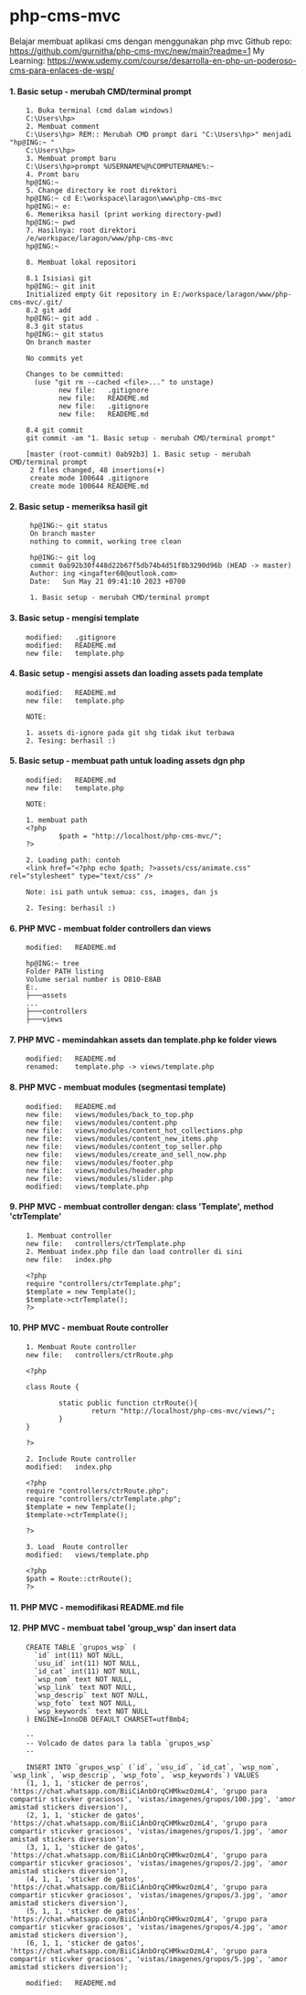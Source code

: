 # php-cms-mvc
Belajar membuat aplikasi cms dengan menggunakan php mvc 
Github repo: https://github.com/gurnitha/php-cms-mvc/new/main?readme=1
My Learning: https://www.udemy.com/course/desarrolla-en-php-un-poderoso-cms-para-enlaces-de-wsp/

#### 1. Basic setup - merubah CMD/terminal prompt

        1. Buka terminal (cmd dalam windows)
        C:\Users\hp> 
        2. Membuat comment
        C:\Users\hp> REM:: Merubah CMD prompt dari "C:\Users\hp>" menjadi "hp@ING:~ "
        C:\Users\hp>
        3. Membuat prompt baru
        C:\Users\hp>prompt %USERNAME%@%COMPUTERNAME%:~
        4. Promt baru
        hp@ING:~
        5. Change directory ke root direktori
        hp@ING:~ cd E:\workspace\laragon\www\php-cms-mvc
        hp@ING:~ e:
        6. Memeriksa hasil (print working directory-pwd)
        hp@ING:~ pwd
        7. Hasilnya: root direktori
        /e/workspace/laragon/www/php-cms-mvc
        hp@ING:~

        8. Membuat lokal repositori

        8.1 Isisiasi git
        hp@ING:~ git init
        Initialized empty Git repository in E:/workspace/laragon/www/php-cms-mvc/.git/
        8.2 git add 
        hp@ING:~ git add .
        8.3 git status
        hp@ING:~ git status
        On branch master

        No commits yet

        Changes to be committed:
          (use "git rm --cached <file>..." to unstage)
                new file:   .gitignore
                new file:   READEME.md
                new file:   .gitignore
                new file:   READEME.md

        8.4 git commit
        git commit -am "1. Basic setup - merubah CMD/terminal prompt"

        [master (root-commit) 0ab92b3] 1. Basic setup - merubah CMD/terminal prompt
         2 files changed, 48 insertions(+)
         create mode 100644 .gitignore
         create mode 100644 READEME.md


#### 2. Basic setup - memeriksa hasil git

         hp@ING:~ git status
         On branch master
         nothing to commit, working tree clean

         hp@ING:~ git log
         commit 0ab92b30f448d22b67f5db74b4d51f8b3290d96b (HEAD -> master)
         Author: ing <ingafter60@outlook.com>
         Date:   Sun May 21 09:41:10 2023 +0700

         1. Basic setup - merubah CMD/terminal prompt


#### 3. Basic setup - mengisi template

        modified:   .gitignore
        modified:   READEME.md
        new file:   template.php


#### 4. Basic setup - mengisi assets dan loading assets pada template

        modified:   READEME.md
        new file:   template.php

        NOTE:

        1. assets di-ignore pada git shg tidak ikut terbawa
        2. Tesing: berhasil :)


#### 5. Basic setup - membuat path untuk loading assets dgn php

        modified:   READEME.md
        new file:   template.php

        NOTE:

        1. membuat path
        <?php  
                $path = "http://localhost/php-cms-mvc/";
        ?>

        2. Loading path: contoh
        <link href="<?php echo $path; ?>assets/css/animate.css" rel="stylesheet" type="text/css" />

        Note: isi path untuk semua: css, images, dan js

        2. Tesing: berhasil :)


#### 6. PHP MVC - membuat folder controllers dan views

        modified:   READEME.md

        hp@ING:~ tree
        Folder PATH listing
        Volume serial number is D810-E8AB
        E:.
        ├───assets
        ...
        ├───controllers
        ├───views


#### 7. PHP MVC - memindahkan assets dan template.php ke folder views

        modified:   READEME.md
        renamed:    template.php -> views/template.php


#### 8. PHP MVC - membuat modules (segmentasi template)

        modified:   READEME.md
        new file:   views/modules/back_to_top.php
        new file:   views/modules/content.php
        new file:   views/modules/content_hot_collections.php
        new file:   views/modules/content_new_items.php
        new file:   views/modules/content_top_seller.php
        new file:   views/modules/create_and_sell_now.php
        new file:   views/modules/footer.php
        new file:   views/modules/header.php
        new file:   views/modules/slider.php
        modified:   views/template.php


#### 9. PHP MVC - membuat controller dengan: class 'Template', method 'ctrTemplate'

        1. Membuat controller
        new file:   controllers/ctrTemplate.php
        2. Membuat index.php file dan load controller di sini
        new file:   index.php

        <?php  
        require "controllers/ctrTemplate.php";
        $template = new Template();
        $template->ctrTemplate();
        ?>


#### 10. PHP MVC - membuat Route controller

        1. Membuat Route controller
        new file:   controllers/ctrRoute.php

        <?php  

        class Route {
                
                static public function ctrRoute(){
                        return "http://localhost/php-cms-mvc/views/";
                }
        }

        ?>

        2. Include Route controller
        modified:   index.php

        <?php  
        require "controllers/ctrRoute.php";
        require "controllers/ctrTemplate.php";
        $template = new Template();
        $template->ctrTemplate();

        ?>

        3. Load  Route controller
        modified:   views/template.php

        <?php
        $path = Route::ctrRoute();
        ?>


#### 11. PHP MVC - memodifikasi README.md file


#### 12. PHP MVC - membuat tabel 'group_wsp' dan insert data

        CREATE TABLE `grupos_wsp` (
          `id` int(11) NOT NULL,
          `usu_id` int(11) NOT NULL,
          `id_cat` int(11) NOT NULL,
          `wsp_nom` text NOT NULL,
          `wsp_link` text NOT NULL,
          `wsp_descrip` text NOT NULL,
          `wsp_foto` text NOT NULL,
          `wsp_keywords` text NOT NULL
        ) ENGINE=InnoDB DEFAULT CHARSET=utf8mb4;

        --
        -- Volcado de datos para la tabla `grupos_wsp`
        --

        INSERT INTO `grupos_wsp` (`id`, `usu_id`, `id_cat`, `wsp_nom`, `wsp_link`, `wsp_descrip`, `wsp_foto`, `wsp_keywords`) VALUES
        (1, 1, 1, 'sticker de perros', 'https://chat.whatsapp.com/BiiCiAnbOrqCHMkwzOzmL4', 'grupo para compartir sticvker graciosos', 'vistas/imagenes/grupos/100.jpg', 'amor  amistad stickers diversion'),
        (2, 1, 1, 'sticker de gatos', 'https://chat.whatsapp.com/BiiCiAnbOrqCHMkwzOzmL4', 'grupo para compartir sticvker graciosos', 'vistas/imagenes/grupos/1.jpg', 'amor  amistad stickers diversion'),
        (3, 1, 1, 'sticker de gatos', 'https://chat.whatsapp.com/BiiCiAnbOrqCHMkwzOzmL4', 'grupo para compartir sticvker graciosos', 'vistas/imagenes/grupos/2.jpg', 'amor  amistad stickers diversion'),
        (4, 1, 1, 'sticker de gatos', 'https://chat.whatsapp.com/BiiCiAnbOrqCHMkwzOzmL4', 'grupo para compartir sticvker graciosos', 'vistas/imagenes/grupos/3.jpg', 'amor  amistad stickers diversion'),
        (5, 1, 1, 'sticker de gatos', 'https://chat.whatsapp.com/BiiCiAnbOrqCHMkwzOzmL4', 'grupo para compartir sticvker graciosos', 'vistas/imagenes/grupos/4.jpg', 'amor  amistad stickers diversion'),
        (6, 1, 1, 'sticker de gatos', 'https://chat.whatsapp.com/BiiCiAnbOrqCHMkwzOzmL4', 'grupo para compartir sticvker graciosos', 'vistas/imagenes/grupos/5.jpg', 'amor  amistad stickers diversion');

        modified:   READEME.md

